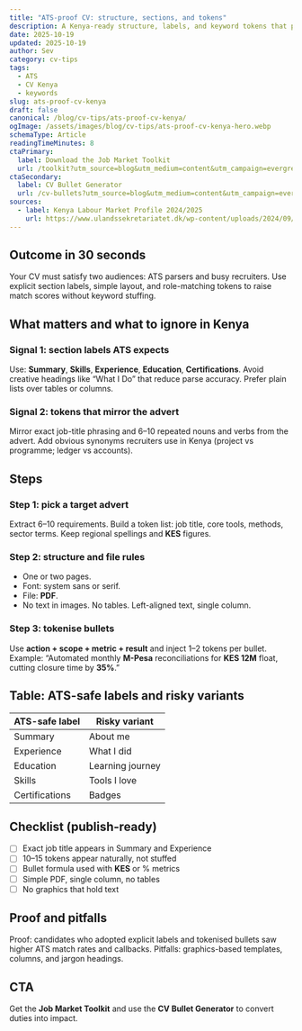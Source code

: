 ```yaml
---
title: "ATS-proof CV: structure, sections, and tokens"
description: A Kenya-ready structure, labels, and keyword tokens that parse cleanly in common ATS.
date: 2025-10-19
updated: 2025-10-19
author: Sev
category: cv-tips
tags:
  - ATS
  - CV Kenya
  - keywords
slug: ats-proof-cv-kenya
draft: false
canonical: /blog/cv-tips/ats-proof-cv-kenya/
ogImage: /assets/images/blog/cv-tips/ats-proof-cv-kenya-hero.webp
schemaType: Article
readingTimeMinutes: 8
ctaPrimary:
  label: Download the Job Market Toolkit
  url: /toolkit?utm_source=blog&utm_medium=content&utm_campaign=evergreen_toolkit&utm_content=ats-proof-cv-kenya
ctaSecondary:
  label: CV Bullet Generator
  url: /cv-bullets?utm_source=blog&utm_medium=content&utm_campaign=evergreen_toolkit&utm_content=ats-proof-cv-kenya
sources:
  - label: Kenya Labour Market Profile 2024/2025
    url: https://www.ulandssekretariatet.dk/wp-content/uploads/2024/09/Kenya-LMP-2024-final1.pdf
---
```



## Outcome in 30 seconds

Your CV must satisfy two audiences: ATS parsers and busy recruiters. Use explicit section labels, simple layout, and role-matching tokens to raise match scores without keyword stuffing.

## What matters and what to ignore in Kenya

### Signal 1: section labels ATS expects

Use: **Summary**, **Skills**, **Experience**, **Education**, **Certifications**. Avoid creative headings like “What I Do” that reduce parse accuracy. Prefer plain lists over tables or columns.

### Signal 2: tokens that mirror the advert

Mirror exact job-title phrasing and 6–10 repeated nouns and verbs from the advert. Add obvious synonyms recruiters use in Kenya (project vs programme; ledger vs accounts).

## Steps

### Step 1: pick a target advert

Extract 6–10 requirements. Build a token list: job title, core tools, methods, sector terms. Keep regional spellings and **KES** figures.

### Step 2: structure and file rules

- One or two pages.  
- Font: system sans or serif.  
- File: **PDF**.  
- No text in images. No tables. Left-aligned text, single column.

### Step 3: tokenise bullets

Use **action + scope + metric + result** and inject 1–2 tokens per bullet. Example: “Automated monthly **M-Pesa** reconciliations for **KES 12M** float, cutting closure time by **35%**.”

## Table: ATS-safe labels and risky variants

| ATS-safe label | Risky variant |
|---|---|
| Summary | About me |
| Experience | What I did |
| Education | Learning journey |
| Skills | Tools I love |
| Certifications | Badges |

## Checklist (publish-ready)

- [ ] Exact job title appears in Summary and Experience  
- [ ] 10–15 tokens appear naturally, not stuffed  
- [ ] Bullet formula used with **KES** or % metrics  
- [ ] Simple PDF, single column, no tables  
- [ ] No graphics that hold text

## Proof and pitfalls

Proof: candidates who adopted explicit labels and tokenised bullets saw higher ATS match rates and callbacks. Pitfalls: graphics-based templates, columns, and jargon headings.

## CTA

Get the **Job Market Toolkit** and use the **CV Bullet Generator** to convert duties into impact.
